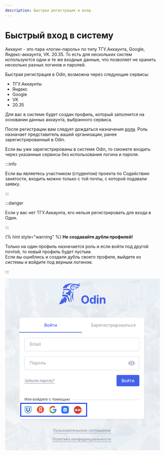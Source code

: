```yaml
---
description: Быстрая регистрация и вход
---
```


# Быстрый вход в систему

Аккаунт - это пара «логин-пароль» по типу ТГУ.Аккаунта, Google, Яндекс-аккаунта, VK. 20.35. То есть для нескольких систем используются одни и те же входные данные, что позволяет не хранить несколько разных логинов и паролей.

Быстрая регистрация в Odin, возможна через следующие сервисы:

* ТГУ.Аккаунты
* Яндекс
* Google
* VK
* 20.35

Для вас в системе будет создан профиль, который заполнится на основании данных аккаунта, выбранного сервиса.

После регистрации вам следует дождаться назначения [роли](roli-v-odin.md). Роль назначает представитель вашей организации, ранее зарегистрированный в Odin.

Если вы уже зарегистрированы в системе Odin, то сможете входить через указанные сервисы без использования логина и пароля.

:::info

Если вы являетесь участником (студентом) проекта по Содействию занятости, входить можно только с той почты, с которой подавали заявку.

:::

:::danger

Если у вас нет ТГУ.Аккаунта, его нельзя регистрировать для входа в Один.

:::

{% hint style="warning" %}
**Не создавайте дубли профилей!** 

Только на один профиль назначается роль и если войти под другой почтой, то новый профиль будет пустым. \
Если вы ошиблись и создали дубль своего профиля, выйдете из системы и войдите под верным логином.

:::

![](<../.gitbook/assets/image (1) (1) (1) (1) (1) (1) (1) (1) (1) (1) (1) (1) (1) (1) (1) (1) (1) (1) (1) (1) (1) (1) (1) (1) (1) (1) (1) (1) (1) (1) (1) (1) (1) (1) (1) (1) (1) (1) (1) (1) (1) (1) (1) (1) (1) (1) (1) (1) (1) (1) (1) (1) (1) (1) (1) (1) (1) (1).png>)
